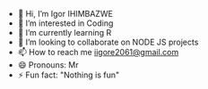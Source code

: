 - 👋 Hi, I’m Igor IHIMBAZWE
- 👀 I’m interested in Coding
- 🌱 I’m currently learning R
- 💞️ I’m looking to collaborate on NODE JS projects
- 📫 How to reach me iigore2061@gmail.com
- 😄 Pronouns: Mr
- ⚡ Fun fact: "Nothing is fun"

<!---
igorihimbazwe/igorihimbazwe is a ✨ special ✨ repository because its `README.md` (this file) appears on your GitHub profile.
You can click the Preview link to take a look at your changes.
--->
